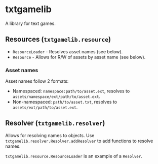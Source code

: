 # txtgamelib

A library for text games.

## Resources (`txtgamelib.resource`)

 - `ResourceLoader` - Resolves asset names (see below).
 - `Resource` - Allows for R/W of assets by asset name (see below).

### Asset names

Asset names follow 2 formats:

 - Namespaced: `namespace:path/to/asset.ext`, resolves to `assets/namespace/ext/path/to/asset.ext`.
 - Non-namespaced: `path/to/asset.txt`, resolves to `assets/ext/path/to/asset.ext`.

## Resolver (`txtgamelib.resolver`)

Allows for resolving names to objects. Use `txtgamelib.resolver.Resolver.addResolver` to add functions to resolve names.

`txtgamelib.resource.ResourceLoader` is an example of a `Resolver`.
